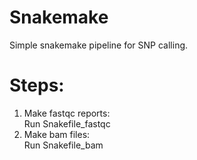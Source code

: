 # Snakemake

Simple snakemake pipeline for SNP calling.


# Steps:
1. Make fastqc reports: <br />
Run Snakefile_fastqc
2. Make bam files: <br />
Run Snakefile_bam
